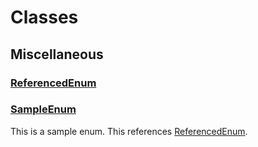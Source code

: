 # Classes
## Miscellaneous

### [ReferencedEnum](./Miscellaneous/ReferencedEnum.md)


### [SampleEnum](./Miscellaneous/SampleEnum.md)

This is a sample enum. This references [ReferencedEnum](./Miscellaneous/ReferencedEnum.md).


